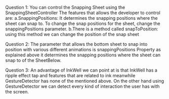 Question 1:
You can control the Snapping Sheet using the SnappingSheetController
The features that allows the developer to control are: 
a.SnappingPositions: It determines the snapping positions where the sheet can snap to.
To change the snap positions for the sheet, change the snappingPositions parameter.
b.There is a method called snapToPosition: using this method we can change the position of the snap sheet

Question 2:
The parameter that allows the bottom sheet to snap into position with various different
animations is snappingPositions Property as explained above it determines the
snapping positions where the sheet can snap to of the SheetBelow.

Question 3: 
An advantage of InkWell we can point at is that InkWell has a ripple effect tap and features that are related 
to ink meanwhile GestureDetector has none of the mentioned above.
On the other hand using GestureDetector we can detect every kind of interaction the user has with the screen.
